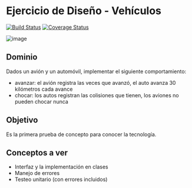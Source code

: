 
# Ejercicio de Diseño - Vehículos

[![Build Status](https://travis-ci.com/uqbar-project/eg-vehiculos-xtend.svg?branch=master)](https://travis-ci.com/uqbar-project/eg-vehiculos-xtend) [![Coverage Status](https://coveralls.io/repos/github/uqbar-project/eg-vehiculos-xtend/badge.svg?branch=master&service=github)](https://coveralls.io/github/uqbar-project/eg-vehiculos-xtend?branch=master&service=github)

![image](images/vehicles.png) 

## Dominio
Dados un avión y un automóvil, implementar el siguiente comportamiento:

- avanzar: el avión registra las veces que avanzó, el auto avanza 30 kilómetros cada avance
- chocar: los autos registran las colisiones que tienen, los aviones no pueden chocar nunca

## Objetivo

Es la primera prueba de concepto para conocer la tecnología. 

## Conceptos a ver

- Interfaz y la implementación en clases
- Manejo de errores
- Testeo unitario (con errores incluidos)

